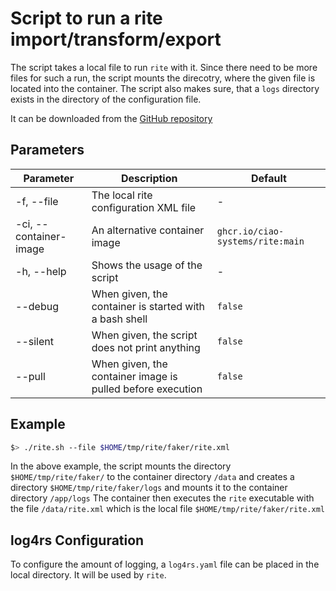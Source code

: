 # Script to run a rite import/transform/export
The script takes a local file to run `rite` with it. Since there need to be more files for such a run, the script mounts the direcotry, where the given file is located into the container.
The script also makes sure, that a `logs` directory exists in the directory of the configuration file.

It can be downloaded from the [GitHub repository](https://github.com/CIAO-systems/rite/blob/main/rite.sh)

## Parameters
| Parameter | Description | Default |
| --- | --- | --- |
| -f, --file | The local rite configuration XML file | - |
| -ci, --container-image | An alternative container image | `ghcr.io/ciao-systems/rite:main` |
| -h, --help | Shows the usage of the script | - |
| --debug | When given, the container is started with a bash shell | `false` |
| --silent | When given, the script does not print anything | `false` |
| --pull | When given, the container image is pulled before execution | `false` |

## Example
```bash
$> ./rite.sh --file $HOME/tmp/rite/faker/rite.xml
```
In the above example, the script mounts the directory `$HOME/tmp/rite/faker/` to the container directory `/data` and creates a directory `$HOME/tmp/rite/faker/logs` and mounts it to the container directory `/app/logs`
The container then executes the `rite` executable with the file `/data/rite.xml` which is the local file `$HOME/tmp/rite/faker/rite.xml`

## log4rs Configuration
To configure the amount of logging, a `log4rs.yaml` file can be placed in the local directory. It will be used by `rite`.
